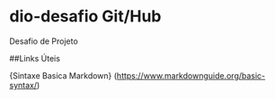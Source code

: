 # dio-desafio Git/Hub
Desafio de Projeto 

##Links Úteis

{Sintaxe Basica Markdown} (https://www.markdownguide.org/basic-syntax/)
